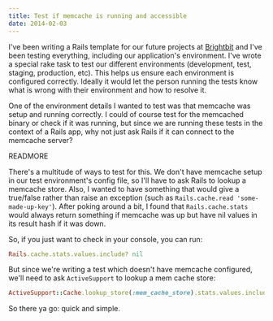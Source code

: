 ```yaml
---
title: Test if memcache is running and accessible
date: 2014-02-03
---
```


I've been writing a Rails template for our future projects at [Brightbit](http://brightbit.com) and I've been testing everything, including our application's environment. I've wrote a special rake task to test our different environments (development, test, staging, production, etc). This helps us ensure each environment is configured correctly. Ideally it would let the person running the tests know what is wrong with their environment and how to resolve it.

One of the environment details I wanted to test was that memcache was setup and running correctly. I could of course test for the memcached binary or check if it was running, but since we are running these tests in the context of a Rails app, why not just ask Rails if it can connect to the memcache server?

READMORE

There's a multitude of ways to test for this. We don't have memcache setup in our test environment's config file, so I'll have to ask Rails to lookup a memcache store.  Also, I wanted to have something that would give a true/false rather than raise an exception (such as `Rails.cache.read 'some-made-up-key'`). After poking around a bit, I found that `Rails.cache.stats` would always return something if memcache was up but have nil values in its result hash if it was down.

So, if you just want to check in your console, you can run:

```ruby
Rails.cache.stats.values.include? nil
```

But since we're writing a test which doesn't have memcache configured, we'll need to ask `ActiveSupport` to lookup a mem cache store:

```ruby
ActiveSupport::Cache.lookup_store(:mem_cache_store).stats.values.include? nil
```

So there ya go: quick and simple.
